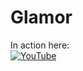 # Glamor

In action here:  
[![YouTube](https://img.youtube.com/vi/EW5cPmrNufM/0.jpg)](https://www.youtube.com/watch?v=EW5cPmrNufM)
